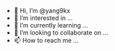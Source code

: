 - 👋 Hi, I’m @yang9kx
- 👀 I’m interested in ...
- 🌱 I’m currently learning ...
- 💞️ I’m looking to collaborate on ...
- 📫 How to reach me ...

<!---
yang9kx/yang9kx is a ✨ special ✨ repository because its `README.md` (this file) appears on your GitHub profile.
You can click the Preview link to take a look at your changes.
--->

